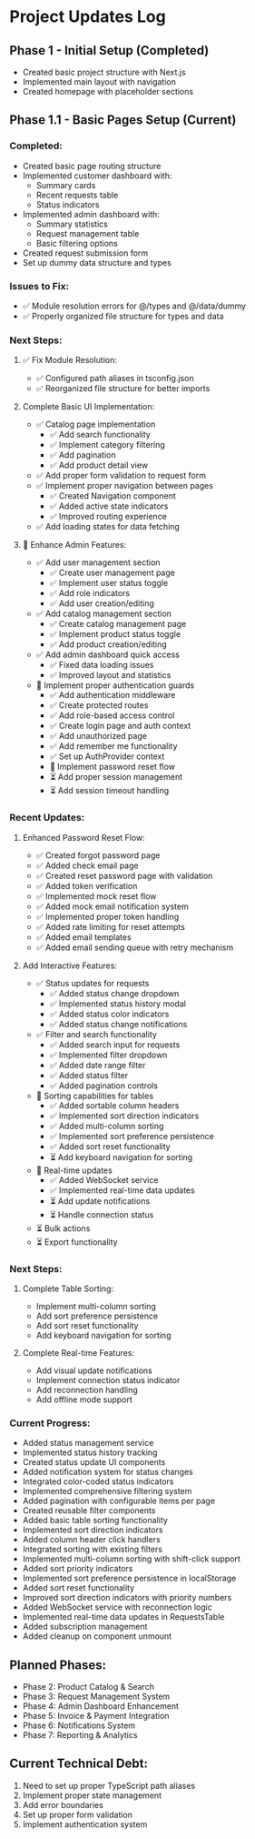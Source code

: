 # Project Updates Log

## Phase 1 - Initial Setup (Completed)
- Created basic project structure with Next.js
- Implemented main layout with navigation
- Created homepage with placeholder sections

## Phase 1.1 - Basic Pages Setup (Current)
### Completed:
- Created basic page routing structure
- Implemented customer dashboard with:
  - Summary cards
  - Recent requests table
  - Status indicators
- Implemented admin dashboard with:
  - Summary statistics
  - Request management table
  - Basic filtering options
- Created request submission form
- Set up dummy data structure and types

### Issues to Fix:
- ✅ Module resolution errors for @/types and @/data/dummy
- ✅ Properly organized file structure for types and data

### Next Steps:
1. ✅ Fix Module Resolution:
   - ✅ Configured path aliases in tsconfig.json
   - ✅ Reorganized file structure for better imports

2. Complete Basic UI Implementation:
   - ✅ Catalog page implementation
     - ✅ Add search functionality
     - ✅ Implement category filtering
     - ✅ Add pagination
     - ✅ Add product detail view
   - ✅ Add proper form validation to request form
   - ✅ Implement proper navigation between pages
     - ✅ Created Navigation component
     - ✅ Added active state indicators
     - ✅ Improved routing experience
   - ✅ Add loading states for data fetching

3. 🔄 Enhance Admin Features:
   - ✅ Add user management section
     - ✅ Create user management page
     - ✅ Implement user status toggle
     - ✅ Add role indicators
     - ✅ Add user creation/editing
   - ✅ Add catalog management section
     - ✅ Create catalog management page
     - ✅ Implement product status toggle
     - ✅ Add product creation/editing
   - ✅ Add admin dashboard quick access
     - ✅ Fixed data loading issues
     - ✅ Improved layout and statistics
   - 🔄 Implement proper authentication guards
     - ✅ Add authentication middleware
     - ✅ Create protected routes
     - ✅ Add role-based access control
     - ✅ Create login page and auth context
     - ✅ Add unauthorized page
     - ✅ Add remember me functionality
     - ✅ Set up AuthProvider context
     - 🔄 Implement password reset flow
     - ⏳ Add proper session management
     - ⏳ Add session timeout handling

### Recent Updates:
1. Enhanced Password Reset Flow:
   - ✅ Created forgot password page
   - ✅ Added check email page
   - ✅ Created reset password page with validation
   - ✅ Added token verification
   - ✅ Implemented mock reset flow
   - ✅ Added mock email notification system
   - ✅ Implemented proper token handling
   - ✅ Added rate limiting for reset attempts
   - ✅ Added email templates
   - ✅ Added email sending queue with retry mechanism

2. Add Interactive Features:
   - ✅ Status updates for requests
     - ✅ Added status change dropdown
     - ✅ Implemented status history modal
     - ✅ Added status color indicators
     - ✅ Added status change notifications
   - ✅ Filter and search functionality
     - ✅ Added search input for requests
     - ✅ Implemented filter dropdown
     - ✅ Added date range filter
     - ✅ Added status filter
     - ✅ Added pagination controls
   - 🔄 Sorting capabilities for tables
     - ✅ Added sortable column headers
     - ✅ Implemented sort direction indicators
     - ✅ Added multi-column sorting
     - ✅ Implemented sort preference persistence
     - ✅ Added sort reset functionality
     - ⏳ Add keyboard navigation for sorting
   - 🔄 Real-time updates
     - ✅ Added WebSocket service
     - ✅ Implemented real-time data updates
     - ⏳ Add update notifications
     - ⏳ Handle connection status
   - ⏳ Bulk actions
   - ⏳ Export functionality

### Next Steps:
1. Complete Table Sorting:
   - Implement multi-column sorting
   - Add sort preference persistence
   - Add sort reset functionality
   - Add keyboard navigation for sorting

2. Complete Real-time Features:
   - Add visual update notifications
   - Implement connection status indicator
   - Add reconnection handling
   - Add offline mode support

### Current Progress:
- Added status management service
- Implemented status history tracking
- Created status update UI components
- Added notification system for status changes
- Integrated color-coded status indicators
- Implemented comprehensive filtering system
- Added pagination with configurable items per page
- Created reusable filter components
- Added basic table sorting functionality
- Implemented sort direction indicators
- Added column header click handlers
- Integrated sorting with existing filters
- Implemented multi-column sorting with shift-click support
- Added sort priority indicators
- Implemented sort preference persistence in localStorage
- Added sort reset functionality
- Improved sort direction indicators with priority numbers
- Added WebSocket service with reconnection logic
- Implemented real-time data updates in RequestsTable
- Added subscription management
- Added cleanup on component unmount

## Planned Phases:
- Phase 2: Product Catalog & Search
- Phase 3: Request Management System
- Phase 4: Admin Dashboard Enhancement
- Phase 5: Invoice & Payment Integration
- Phase 6: Notifications System
- Phase 7: Reporting & Analytics

## Current Technical Debt:
1. Need to set up proper TypeScript path aliases
2. Implement proper state management
3. Add error boundaries
4. Set up proper form validation
5. Implement authentication system
